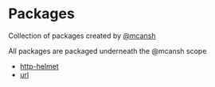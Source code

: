 # Packages

Collection of packages created by [@mcansh](https://github.com/mcansh)

All packages are packaged underneath the @mcansh scope

- [http-helmet](https://packages.mcan.sh/modules/_mcansh_http-helmet)
- [url](https://packages.mcan.sh/modules/_mcansh_url)
